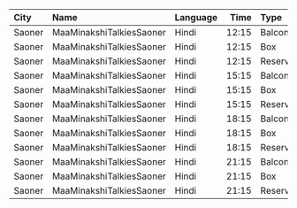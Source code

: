 | City   | Name                     | Language |  Time | Type    | Price | Capacity | Booked |
| :----- | :----------------------- | :------- | ----: | :------ | ----: | -------: | -----: |
| Saoner | MaaMinakshiTalkiesSaoner | Hindi    | 12:15 | Balcony |  100₹ |       82 |     66 |
| Saoner | MaaMinakshiTalkiesSaoner | Hindi    | 12:15 | Box     |  120₹ |       60 |     48 |
| Saoner | MaaMinakshiTalkiesSaoner | Hindi    | 12:15 | Reserve |   70₹ |      148 |    132 |
| Saoner | MaaMinakshiTalkiesSaoner | Hindi    | 15:15 | Balcony |  100₹ |       82 |     66 |
| Saoner | MaaMinakshiTalkiesSaoner | Hindi    | 15:15 | Box     |  120₹ |       60 |     48 |
| Saoner | MaaMinakshiTalkiesSaoner | Hindi    | 15:15 | Reserve |   70₹ |      148 |    132 |
| Saoner | MaaMinakshiTalkiesSaoner | Hindi    | 18:15 | Balcony |  100₹ |       82 |     66 |
| Saoner | MaaMinakshiTalkiesSaoner | Hindi    | 18:15 | Box     |  120₹ |       60 |     48 |
| Saoner | MaaMinakshiTalkiesSaoner | Hindi    | 18:15 | Reserve |   70₹ |      148 |    132 |
| Saoner | MaaMinakshiTalkiesSaoner | Hindi    | 21:15 | Balcony |  100₹ |       82 |     66 |
| Saoner | MaaMinakshiTalkiesSaoner | Hindi    | 21:15 | Box     |  120₹ |       60 |     48 |
| Saoner | MaaMinakshiTalkiesSaoner | Hindi    | 21:15 | Reserve |   70₹ |      148 |    132 |